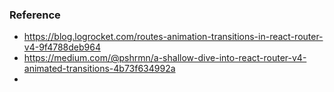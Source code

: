 

### Reference

+ https://blog.logrocket.com/routes-animation-transitions-in-react-router-v4-9f4788deb964
+ https://medium.com/@pshrmn/a-shallow-dive-into-react-router-v4-animated-transitions-4b73f634992a
+